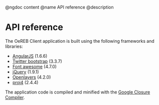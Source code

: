 @ngdoc content
@name API reference
@description

# API reference

The OeREB Client application is built using the following frameworks and
libraries:

- [AngularJS](https://angularjs.org/) (1.6.6)
- [Twitter bootstrap](https://getbootstrap.com/docs/3.3/) (3.3.7)
- [Font awesome](https://fontawesome.com/v4.7.0/) (4.7.0)
- [jQuery](https://jquery.com/) (1.9.1)
- [Openlayers](https://openlayers.org/) (4.2.0)
- [proj4](http://proj4js.org/) (2.4.4)

The application code is compiled and minified with the [Google Closure
Compiler](https://developers.google.com/closure/compiler/).
